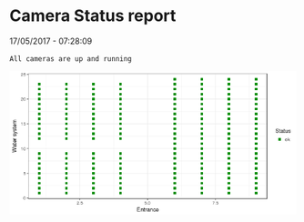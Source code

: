 Camera Status report
================
17/05/2017 - 07:28:09

    All cameras are up and running

![](camreport_files/figure-markdown_github/unnamed-chunk-2-1.png)

